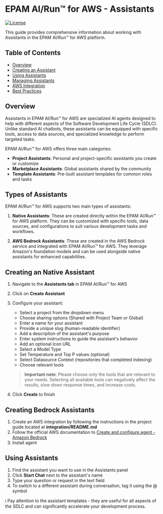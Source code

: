 # EPAM AI/Run™ for AWS - Assistants

[![License](https://img.shields.io/badge/License-Apache_2.0-blue.svg)](https://opensource.org/licenses/Apache-2.0)

This guide provides comprehensive information about working with Assistants in the EPAM AI/Run™ for AWS platform.

## Table of Contents

- [Overview](#overview)
- [Creating an Assistant](#creating-an-native-assistant)
- [Using Assistants](#using-assistants)
- [Managing Assistants](#managing-assistants)
- [AWS Integration](#aws-integration)
- [Best Practices](#best-practices)

## Overview

Assistants in EPAM AI/Run™ for AWS are specialized AI agents designed to help with different aspects of the Software Development Life Cycle (SDLC). Unlike standard AI chatbots, these assistants can be equipped with specific tools, access to data sources, and specialized knowledge to perform targeted tasks.

EPAM AI/Run™ for AWS offers three main categories:

- **Project Assistants**: Personal and project-specific assistants you create or customize
- **Marketplace Assistants**: Global assistants shared by the community
- **Template Assistants**: Pre-built assistant templates for common roles and tasks

## Types of Assistants

EPAM AI/Run™ for AWS supports two main types of assistants:

1. **Native Assistants**: These are created directly within the EPAM AI/Run™ for AWS platform. They can be customized with specific tools, data sources, and configurations to suit various development tasks and workflows.

2. **AWS Bedrock Assistants**: These are created in the AWS Bedrock service and integrated with EPAM AI/Run™ for AWS. They leverage Amazon's foundation models and can be used alongside native assistants for enhanced capabilities.

## Creating an Native Assistant

1. Navigate to the **Assistants tab** in EPAM AI/Run™ for AWS
2. Click on **Create Assistant**
3. Configure your assistant:
   - Select a project from the dropdown menu
   - Choose sharing options (Shared with Project Team or Global)
   - Enter a name for your assistant
   - Provide a unique slug (human-readable identifier)
   - Add a description of the assistant's purpose
   - Enter system instructions to guide the assistant's behavior
   - Add an optional Icon URL
   - Select a Model Type 
   - Set Temperature and Top P values (optional)
   - Select Datasource Context (repositories that completed indexing)
   - Choose relevant tools

   > **Important note**: Please choose only the tools that are relevant to your needs. Selecting all available tools can negatively affect the results, slow down response times, and increase costs.

4. Click **Create** to finish

## Creating Bedrock Assistants
1. Create an AWS integration by following the instructions in the project guide located at **integration/README.md**
2. Follow the official AWS documentation to [Create and configure agent - Amazon Bedrock](https://docs.aws.amazon.com/bedrock/latest/userguide/agents-create.html)
3. Install agent

## Using Assistants

1. Find the assistant you want to use in the Assistants panel
2. Click **Start Chat** next to the assistant's name
3. Type your question or request in the text field
4. To switch to a different assistant during conversation, tag it using the @ symbol



ℹ️ Pay attention to the assistant templates - they are useful for all aspects of the SDLC and can significantly accelerate your development process.